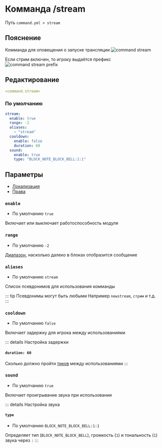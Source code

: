 # Комманда /stream
Путь `command.yml > stream`

## Пояснение
Комманда для оповещения о запуске трансляции
![command stream](/commandstream.png)

Если стрим включен, то игроку выдаётся префикс
![command stream prefix](/commandstreamprefix.png)

## Редактирование
```yaml
<command.stream>
```

### По умолчанию
```yaml
stream:
  enable: true
  range: -2
  aliases:
    - "stream"
  cooldown:
    enable: false
    duration: 60
  sound:
    enable: true
    type: "BLOCK_NOTE_BLOCK_BELL:1:1"
```

## Параметры

- [Локализация](/ru/localizations/ru_ru/command/stream/)
- [Права](/ru/permission/command/stream/)

### `enable`
- По умолчанию `true`

Включает или выключает работоспособность модуля

### `range`
- По умолчанию `-2`

[Диапазон](#виды-диапазонов), насколько далеко в блоках отобразится сообщение

### `aliases`
- По умолчанию `stream`

Список псевдонимов для использования комманды

::: tip Псевдонимы могут быть любыми
Например `newstream`, `стрим` и т.д.
:::

### `cooldown`
- По умолчанию `false`

Включает задержку для игрока между использованиями

::: details Настройка задержки
#### `duration: 60`

Сколько должно пройти [тиков](https://ru.minecraft.wiki/w/%D0%A2%D0%B0%D0%BA%D1%82) между использованиями
:::

### `sound`
- По умолчанию `true`

Включает проигрывание звука при использовании

::: details Настройка звука
#### `type`
- По умолчанию `BLOCK_NOTE_BLOCK_BELL:1:1`

Определяет тип (`BLOCK_NOTE_BLOCK_BELL`), громкость (`1`) и тональность (`1`) звука через `:`
:::

<!--@include: @/ru/parts/range.md-->